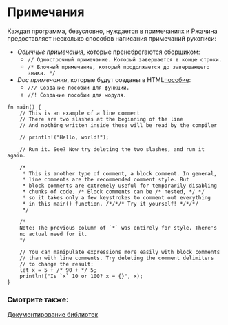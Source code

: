 # Примечания

Каждая программа, безусловно, нуждается в примечаниях и
Ржачина предоставляет несколько способов написания примечаний рукописи:

- *Обычные примечания*, которые пренебрегаются сборщиком:
    - `// Однострочный примечание. Который завершается в конце строки.`
    - `/* Блочный примечание, который продолжается до завершающего знака. */`
- *Doc примечания*, которые будут созданы в HTML[пособие](../meta/doc.md):
    - `/// Создание пособии для функции.`
    - `//! Создание пособии для модуля.`

```rust,editable
fn main() {
    // This is an example of a line comment
    // There are two slashes at the beginning of the line
    // And nothing written inside these will be read by the compiler

    // println!("Hello, world!");

    // Run it. See? Now try deleting the two slashes, and run it again.

    /* 
     * This is another type of comment, a block comment. In general,
     * line comments are the recommended comment style. But
     * block comments are extremely useful for temporarily disabling
     * chunks of code. /* Block comments can be /* nested, */ */
     * so it takes only a few keystrokes to comment out everything
     * in this main() function. /*/*/* Try it yourself! */*/*/
     */

    /*
    Note: The previous column of `*` was entirely for style. There's
    no actual need for it.
    */

    // You can manipulate expressions more easily with block comments
    // than with line comments. Try deleting the comment delimiters
    // to change the result:
    let x = 5 + /* 90 + */ 5;
    println!("Is `x` 10 or 100? x = {}", x);
}

```

### Смотрите также:

[Документирование библиотек](../meta/doc.md)
